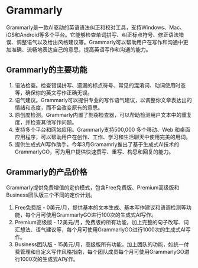 # Grammarly

Grammarly是一款AI驱动的英语语法纠正和校对工具，支持Windows、Mac、iOS和Android等多个平台。它能够检查单词拼写、纠正标点符号、修正语法错误、调整语气以及给出风格建议等。Grammarly可以帮助用户在写作和沟通中更加准确、流畅地表达自己的意思，提高英语写作和沟通的能力。
<h2>Grammarly的主要功能</h2>
<ol>
 	<li>语法检查。检查错误拼写、遗漏的标点符号、常见的混淆词、动词使用时态等，确保你的英文写作正确无误。</li>
 	<li>语气建议。Grammarly可以提供专业的写作语气建议，以调整你文章表达出的情绪和态度，而不会改变原有的意思。</li>
 	<li>原创度检测。Grammarly内置了剽窃检查器，可以帮助检测用户文本中的重复度，并检查其他写作问题。</li>
 	<li>支持多个平台和网站应用。Grammarly支持500,000 多个移动、Web 和桌面应用程序，可以帮助用户在创作、工作、学习和生活聊天中使用完美的用词。</li>
 	<li>提供生成式AI写作助手。今年3月Gramamrly推出了基于生成式AI技术的GrammarlyGO，可为用户提供快速撰写、重写、构思和回复的能力。</li>
</ol>
<h2>Grammarly的产品价格</h2>
Grammarly提供免费增值的定价模式，包含Free免费版、Premium高级版和Business团队版三个不同的定价计划。
<ol>
 	<li>Free免费版 - 0美元/月，提供基本的文本生成、基本写作建议和语调检测等功能，每个月可使用GrammarlyGO进行100次的生成式AI写作。</li>
 	<li>Premium高级版 - 12美元/月，免费版的所有功能，加上完整的句子改写、词汇想法、语气建议等，每个月可使用GrammarlyGO进行1000次的生成式AI写作。</li>
 	<li>Business团队版 - 15美元/月，高级版所有功能，加上团队的功能，如统一付费管理和自定义写作风格指南，每个团队成员每个月可使用GrammarlyGO进行1000次的生成式AI写作。</li>
</ol>